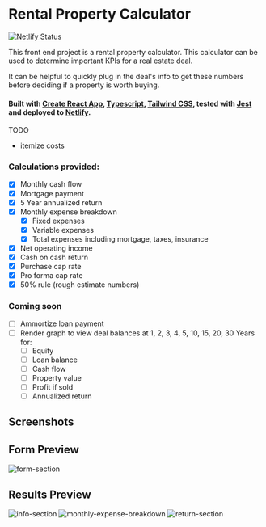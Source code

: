 # Rental Property Calculator

[![Netlify Status](https://api.netlify.com/api/v1/badges/1bdfbb0d-95f1-4d22-b844-bf0f4c370383/deploy-status)](https://app.netlify.com/sites/rental-calc/deploys)

This front end project is a rental property calculator.
This calculator can be used to determine important KPIs for a real estate deal.

It can be helpful to quickly plug in the deal's info to get these numbers before deciding if a property is worth buying.

#### Built with [Create React App](https://create-react-app.dev/), [Typescript](https://www.typescriptlang.org/), [Tailwind CSS](https://tailwindcss.com/), tested with [Jest](https://jestjs.io/) and deployed to [Netlify](https://www.netlify.com/).

TODO

- itemize costs

### Calculations provided:

- [x] Monthly cash flow
- [x] Mortgage payment
- [x] 5 Year annualized return
- [x] Monthly expense breakdown
  - [x] Fixed expenses
  - [x] Variable expenses
  - [x] Total expenses including mortgage, taxes, insurance
- [x] Net operating income
- [x] Cash on cash return
- [x] Purchase cap rate
- [x] Pro forma cap rate
- [x] 50% rule (rough estimate numbers)

### Coming soon

- [ ] Ammortize loan payment
- [ ] Render graph to view deal balances at 1, 2, 3, 4, 5, 10, 15, 20, 30 Years for:
  - [ ] Equity
  - [ ] Loan balance
  - [ ] Cash flow
  - [ ] Property value
  - [ ] Profit if sold
  - [ ] Annualized return

## Screenshots

## Form Preview

![form-section](https://user-images.githubusercontent.com/32273310/112067183-07cc6100-8b3e-11eb-9867-2fea5ec84d2b.png)

## Results Preview

![info-section](https://user-images.githubusercontent.com/32273310/112067200-10bd3280-8b3e-11eb-9be4-a600a8dace2e.png)
![monthly-expense-breakdown](https://user-images.githubusercontent.com/32273310/112067218-16b31380-8b3e-11eb-83ea-90193af5b27d.png)
![return-section](https://user-images.githubusercontent.com/32273310/112067233-1b77c780-8b3e-11eb-9b44-71cf7402fa86.png)

